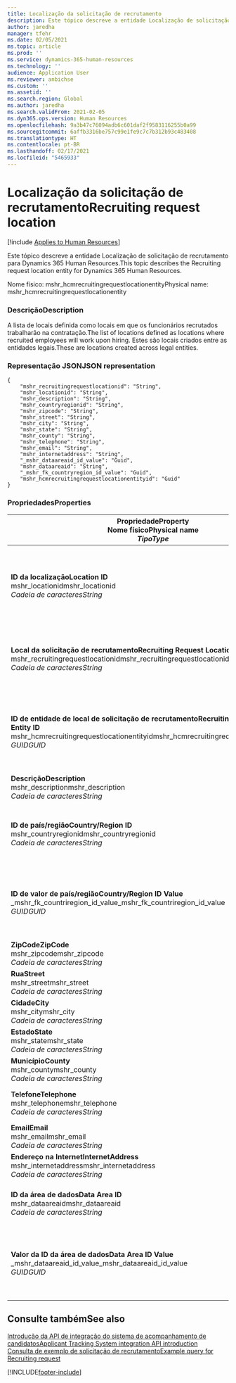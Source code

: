 ```yaml
---
title: Localização da solicitação de recrutamento
description: Este tópico descreve a entidade Localização de solicitação de recrutamento para Dynamics 365 Human Resources.
author: jaredha
manager: tfehr
ms.date: 02/05/2021
ms.topic: article
ms.prod: ''
ms.service: dynamics-365-human-resources
ms.technology: ''
audience: Application User
ms.reviewer: anbichse
ms.custom: ''
ms.assetid: ''
ms.search.region: Global
ms.author: jaredha
ms.search.validFrom: 2021-02-05
ms.dyn365.ops.version: Human Resources
ms.openlocfilehash: 9a3b47c76094adb6c601daf2f9583116255b0a99
ms.sourcegitcommit: 6affb3316be757c99e1fe9c7c7b312b93c483408
ms.translationtype: HT
ms.contentlocale: pt-BR
ms.lasthandoff: 02/17/2021
ms.locfileid: "5465933"
---
```

# <a name="recruiting-request-location"></a><span data-ttu-id="10c3c-103">Localização da solicitação de recrutamento</span><span class="sxs-lookup"><span data-stu-id="10c3c-103">Recruiting request location</span></span>

[!include [Applies to Human Resources](../includes/applies-to-hr.md)]

<span data-ttu-id="10c3c-104">Este tópico descreve a entidade Localização de solicitação de recrutamento para Dynamics 365 Human Resources.</span><span class="sxs-lookup"><span data-stu-id="10c3c-104">This topic describes the Recruiting request location entity for Dynamics 365 Human Resources.</span></span>

<span data-ttu-id="10c3c-105">Nome físico: mshr_hcmrecruitingrequestlocationentity</span><span class="sxs-lookup"><span data-stu-id="10c3c-105">Physical name: mshr_hcmrecruitingrequestlocationentity</span></span>

### <a name="description"></a><span data-ttu-id="10c3c-106">Descrição</span><span class="sxs-lookup"><span data-stu-id="10c3c-106">Description</span></span>

<span data-ttu-id="10c3c-107">A lista de locais definida como locais em que os funcionários recrutados trabalharão na contratação.</span><span class="sxs-lookup"><span data-stu-id="10c3c-107">The list of locations defined as locations where recruited employees will work upon hiring.</span></span> <span data-ttu-id="10c3c-108">Estes são locais criados entre as entidades legais.</span><span class="sxs-lookup"><span data-stu-id="10c3c-108">These are locations created across legal entities.</span></span>

### <a name="json-representation"></a><span data-ttu-id="10c3c-109">Representação JSON</span><span class="sxs-lookup"><span data-stu-id="10c3c-109">JSON representation</span></span>

```
{
    "mshr_recruitingrequestlocationid": "String",
    "mshr_locationid": "String",
    "mshr_description": "String",
    "mshr_countryregionid": "String",
    "mshr_zipcode": "String",
    "mshr_street": "String",
    "mshr_city": "String",
    "mshr_state": "String",
    "mshr_county": "String",
    "mshr_telephone": "String",
    "mshr_email": "String",
    "mshr_internetaddress": "String",
    "_mshr_dataareaid_id_value": "Guid",
    "mshr_dataareaid": "String",
    "_mshr_fk_countryregion_id_value": "Guid",
    "mshr_hcmrecruitingrequestlocationentityid": "Guid"
}
```

### <a name="properties"></a><span data-ttu-id="10c3c-110">Propriedades</span><span class="sxs-lookup"><span data-stu-id="10c3c-110">Properties</span></span>

| <span data-ttu-id="10c3c-111">Propriedade</span><span class="sxs-lookup"><span data-stu-id="10c3c-111">Property</span></span><br><span data-ttu-id="10c3c-112">**Nome físico**</span><span class="sxs-lookup"><span data-stu-id="10c3c-112">**Physical name**</span></span><br><span data-ttu-id="10c3c-113">**_Tipo_**</span><span class="sxs-lookup"><span data-stu-id="10c3c-113">**_Type_**</span></span> | <span data-ttu-id="10c3c-114">Usar</span><span class="sxs-lookup"><span data-stu-id="10c3c-114">Use</span></span> | <span data-ttu-id="10c3c-115">Descrição</span><span class="sxs-lookup"><span data-stu-id="10c3c-115">Description</span></span> |
| --- | --- | --- |
| <span data-ttu-id="10c3c-116">**ID da localização**</span><span class="sxs-lookup"><span data-stu-id="10c3c-116">**Location ID**</span></span><br><span data-ttu-id="10c3c-117">mshr_locationid</span><span class="sxs-lookup"><span data-stu-id="10c3c-117">mshr_locationid</span></span><br><span data-ttu-id="10c3c-118">*Cadeia de caracteres*</span><span class="sxs-lookup"><span data-stu-id="10c3c-118">*String*</span></span> | <span data-ttu-id="10c3c-119">Gravação única</span><span class="sxs-lookup"><span data-stu-id="10c3c-119">Write-once</span></span><br><span data-ttu-id="10c3c-120">Obrigatório</span><span class="sxs-lookup"><span data-stu-id="10c3c-120">Required</span></span> | <span data-ttu-id="10c3c-121">O identificador gerado pelo sistema, legível pelo usuário, para o local de recrutamento.</span><span class="sxs-lookup"><span data-stu-id="10c3c-121">The system-generated, user-readable identifier for the recruiting location.</span></span> |
| <span data-ttu-id="10c3c-122">**Local da solicitação de recrutamento**</span><span class="sxs-lookup"><span data-stu-id="10c3c-122">**Recruiting Request Location**</span></span><br><span data-ttu-id="10c3c-123">mshr_recruitingrequestlocationid</span><span class="sxs-lookup"><span data-stu-id="10c3c-123">mshr_recruitingrequestlocationid</span></span><br><span data-ttu-id="10c3c-124">*Cadeia de caracteres*</span><span class="sxs-lookup"><span data-stu-id="10c3c-124">*String*</span></span> | <span data-ttu-id="10c3c-125">Gravação única</span><span class="sxs-lookup"><span data-stu-id="10c3c-125">Write-once</span></span><br><span data-ttu-id="10c3c-126">Obrigatório</span><span class="sxs-lookup"><span data-stu-id="10c3c-126">Required</span></span> | <span data-ttu-id="10c3c-127">Identificador exclusivo definido pelo usuário para o local de recrutamento.</span><span class="sxs-lookup"><span data-stu-id="10c3c-127">User-defined unique identifier for the recruiting location.</span></span> |
| <span data-ttu-id="10c3c-128">**ID de entidade de local de solicitação de recrutamento**</span><span class="sxs-lookup"><span data-stu-id="10c3c-128">**Recruiting Request Location Entity ID**</span></span><br><span data-ttu-id="10c3c-129">mshr_hcmrecruitingrequestlocationentityid</span><span class="sxs-lookup"><span data-stu-id="10c3c-129">mshr_hcmrecruitingrequestlocationentityid</span></span><br><span data-ttu-id="10c3c-130">*GUID*</span><span class="sxs-lookup"><span data-stu-id="10c3c-130">*GUID*</span></span> | <span data-ttu-id="10c3c-131">Somente leitura</span><span class="sxs-lookup"><span data-stu-id="10c3c-131">Read-only</span></span><br><span data-ttu-id="10c3c-132">Obrigatório</span><span class="sxs-lookup"><span data-stu-id="10c3c-132">Required</span></span> | <span data-ttu-id="10c3c-133">Identificador exclusivo gerado pelo sistema para o registro de local da solicitação de recrutamento.</span><span class="sxs-lookup"><span data-stu-id="10c3c-133">System-generated unique identifier for the recruiting request location record.</span></span> |
| <span data-ttu-id="10c3c-134">**Descrição**</span><span class="sxs-lookup"><span data-stu-id="10c3c-134">**Description**</span></span><br><span data-ttu-id="10c3c-135">mshr_description</span><span class="sxs-lookup"><span data-stu-id="10c3c-135">mshr_description</span></span><br><span data-ttu-id="10c3c-136">*Cadeia de caracteres*</span><span class="sxs-lookup"><span data-stu-id="10c3c-136">*String*</span></span> | <span data-ttu-id="10c3c-137">Ler/gravar</span><span class="sxs-lookup"><span data-stu-id="10c3c-137">Read/write</span></span><br><span data-ttu-id="10c3c-138">Obrigatório</span><span class="sxs-lookup"><span data-stu-id="10c3c-138">Required</span></span> | <span data-ttu-id="10c3c-139">Descrição da localização.</span><span class="sxs-lookup"><span data-stu-id="10c3c-139">Description of the location.</span></span> |
| <span data-ttu-id="10c3c-140">**ID de país/região**</span><span class="sxs-lookup"><span data-stu-id="10c3c-140">**Country/Region ID**</span></span><br><span data-ttu-id="10c3c-141">mshr_countryregionid</span><span class="sxs-lookup"><span data-stu-id="10c3c-141">mshr_countryregionid</span></span><br><span data-ttu-id="10c3c-142">*Cadeia de caracteres*</span><span class="sxs-lookup"><span data-stu-id="10c3c-142">*String*</span></span> | <span data-ttu-id="10c3c-143">Somente leitura</span><span class="sxs-lookup"><span data-stu-id="10c3c-143">Read-only</span></span><br><span data-ttu-id="10c3c-144">Opcional</span><span class="sxs-lookup"><span data-stu-id="10c3c-144">Optional</span></span> | <span data-ttu-id="10c3c-145">Especifica o país ou a região em que o candidato tem cidadania.</span><span class="sxs-lookup"><span data-stu-id="10c3c-145">Specifies the country or region where the candidate has citizenship.</span></span> |
| <span data-ttu-id="10c3c-146">**ID de valor de país/região**</span><span class="sxs-lookup"><span data-stu-id="10c3c-146">**Country/Region ID Value**</span></span><br><span data-ttu-id="10c3c-147">_mshr_fk_countriregion_id_value</span><span class="sxs-lookup"><span data-stu-id="10c3c-147">_mshr_fk_countriregion_id_value</span></span><br><span data-ttu-id="10c3c-148">*GUID*</span><span class="sxs-lookup"><span data-stu-id="10c3c-148">*GUID*</span></span> | <span data-ttu-id="10c3c-149">Somente leitura</span><span class="sxs-lookup"><span data-stu-id="10c3c-149">Read-only</span></span><br><span data-ttu-id="10c3c-150">Opcional</span><span class="sxs-lookup"><span data-stu-id="10c3c-150">Optional</span></span><br><span data-ttu-id="10c3c-151">Chave estrangeira: mshr_logisticaddresscountryregionentityid de mshr_logisticsaddresscountryregionentity</span><span class="sxs-lookup"><span data-stu-id="10c3c-151">Foreign key: mshr_logisticaddresscountryregionentityid of mshr_logisticsaddresscountryregionentity</span></span> | <span data-ttu-id="10c3c-152">O identificador exclusivo gerado pelo sistema do país/região do endereço.</span><span class="sxs-lookup"><span data-stu-id="10c3c-152">System-generated unique identifier of the country/region of the address.</span></span> |
| <span data-ttu-id="10c3c-153">**ZipCode**</span><span class="sxs-lookup"><span data-stu-id="10c3c-153">**ZipCode**</span></span><br><span data-ttu-id="10c3c-154">mshr_zipcode</span><span class="sxs-lookup"><span data-stu-id="10c3c-154">mshr_zipcode</span></span><br><span data-ttu-id="10c3c-155">*Cadeia de caracteres*</span><span class="sxs-lookup"><span data-stu-id="10c3c-155">*String*</span></span> | <span data-ttu-id="10c3c-156">Somente leitura</span><span class="sxs-lookup"><span data-stu-id="10c3c-156">Read-only</span></span><br><span data-ttu-id="10c3c-157">Opcional</span><span class="sxs-lookup"><span data-stu-id="10c3c-157">Optional</span></span> | <span data-ttu-id="10c3c-158">CEP/código postal.</span><span class="sxs-lookup"><span data-stu-id="10c3c-158">Zip/postal code.</span></span> |
| <span data-ttu-id="10c3c-159">**Rua**</span><span class="sxs-lookup"><span data-stu-id="10c3c-159">**Street**</span></span><br><span data-ttu-id="10c3c-160">mshr_street</span><span class="sxs-lookup"><span data-stu-id="10c3c-160">mshr_street</span></span><br><span data-ttu-id="10c3c-161">*Cadeia de caracteres*</span><span class="sxs-lookup"><span data-stu-id="10c3c-161">*String*</span></span> | <span data-ttu-id="10c3c-162">Somente leitura</span><span class="sxs-lookup"><span data-stu-id="10c3c-162">Read-only</span></span><br><span data-ttu-id="10c3c-163">Opcional</span><span class="sxs-lookup"><span data-stu-id="10c3c-163">Optional</span></span> | <span data-ttu-id="10c3c-164">Endereço.</span><span class="sxs-lookup"><span data-stu-id="10c3c-164">Street address.</span></span> |
| <span data-ttu-id="10c3c-165">**Cidade**</span><span class="sxs-lookup"><span data-stu-id="10c3c-165">**City**</span></span><br><span data-ttu-id="10c3c-166">mshr_city</span><span class="sxs-lookup"><span data-stu-id="10c3c-166">mshr_city</span></span><br><span data-ttu-id="10c3c-167">*Cadeia de caracteres*</span><span class="sxs-lookup"><span data-stu-id="10c3c-167">*String*</span></span> | <span data-ttu-id="10c3c-168">Somente leitura</span><span class="sxs-lookup"><span data-stu-id="10c3c-168">Read-only</span></span><br><span data-ttu-id="10c3c-169">Opcional</span><span class="sxs-lookup"><span data-stu-id="10c3c-169">Optional</span></span> | <span data-ttu-id="10c3c-170">Cidade.</span><span class="sxs-lookup"><span data-stu-id="10c3c-170">City.</span></span> |
| <span data-ttu-id="10c3c-171">**Estado**</span><span class="sxs-lookup"><span data-stu-id="10c3c-171">**State**</span></span><br><span data-ttu-id="10c3c-172">mshr_state</span><span class="sxs-lookup"><span data-stu-id="10c3c-172">mshr_state</span></span><br><span data-ttu-id="10c3c-173">*Cadeia de caracteres*</span><span class="sxs-lookup"><span data-stu-id="10c3c-173">*String*</span></span> | <span data-ttu-id="10c3c-174">Somente leitura</span><span class="sxs-lookup"><span data-stu-id="10c3c-174">Read-only</span></span><br><span data-ttu-id="10c3c-175">Opcional</span><span class="sxs-lookup"><span data-stu-id="10c3c-175">Optional</span></span> | <span data-ttu-id="10c3c-176">Estado ou província.</span><span class="sxs-lookup"><span data-stu-id="10c3c-176">State or province.</span></span> |
| <span data-ttu-id="10c3c-177">**Município**</span><span class="sxs-lookup"><span data-stu-id="10c3c-177">**County**</span></span><br><span data-ttu-id="10c3c-178">mshr_county</span><span class="sxs-lookup"><span data-stu-id="10c3c-178">mshr_county</span></span><br><span data-ttu-id="10c3c-179">*Cadeia de caracteres*</span><span class="sxs-lookup"><span data-stu-id="10c3c-179">*String*</span></span> | <span data-ttu-id="10c3c-180">Somente leitura</span><span class="sxs-lookup"><span data-stu-id="10c3c-180">Read-only</span></span><br><span data-ttu-id="10c3c-181">Opcional</span><span class="sxs-lookup"><span data-stu-id="10c3c-181">Optional</span></span> | <span data-ttu-id="10c3c-182">Município.</span><span class="sxs-lookup"><span data-stu-id="10c3c-182">County.</span></span> |
| <span data-ttu-id="10c3c-183">**Telefone**</span><span class="sxs-lookup"><span data-stu-id="10c3c-183">**Telephone**</span></span><br><span data-ttu-id="10c3c-184">mshr_telephone</span><span class="sxs-lookup"><span data-stu-id="10c3c-184">mshr_telephone</span></span><br><span data-ttu-id="10c3c-185">*Cadeia de caracteres*</span><span class="sxs-lookup"><span data-stu-id="10c3c-185">*String*</span></span> | <span data-ttu-id="10c3c-186">Ler/gravar</span><span class="sxs-lookup"><span data-stu-id="10c3c-186">Read/write</span></span><br><span data-ttu-id="10c3c-187">Opcional</span><span class="sxs-lookup"><span data-stu-id="10c3c-187">Optional</span></span> | <span data-ttu-id="10c3c-188">Número de telefone do local.</span><span class="sxs-lookup"><span data-stu-id="10c3c-188">Telephone number for the location.</span></span> |
| <span data-ttu-id="10c3c-189">**Email**</span><span class="sxs-lookup"><span data-stu-id="10c3c-189">**Email**</span></span><br><span data-ttu-id="10c3c-190">mshr_email</span><span class="sxs-lookup"><span data-stu-id="10c3c-190">mshr_email</span></span><br><span data-ttu-id="10c3c-191">*Cadeia de caracteres*</span><span class="sxs-lookup"><span data-stu-id="10c3c-191">*String*</span></span> | <span data-ttu-id="10c3c-192">Ler/gravar</span><span class="sxs-lookup"><span data-stu-id="10c3c-192">Read/write</span></span><br><span data-ttu-id="10c3c-193">Opcional</span><span class="sxs-lookup"><span data-stu-id="10c3c-193">Optional</span></span> | <span data-ttu-id="10c3c-194">Endereço de email.</span><span class="sxs-lookup"><span data-stu-id="10c3c-194">Email address.</span></span> |
| <span data-ttu-id="10c3c-195">**Endereço na Internet**</span><span class="sxs-lookup"><span data-stu-id="10c3c-195">**InternetAddress**</span></span><br><span data-ttu-id="10c3c-196">mshr_internetaddress</span><span class="sxs-lookup"><span data-stu-id="10c3c-196">mshr_internetaddress</span></span><br><span data-ttu-id="10c3c-197">*Cadeia de caracteres*</span><span class="sxs-lookup"><span data-stu-id="10c3c-197">*String*</span></span> | <span data-ttu-id="10c3c-198">Ler/gravar</span><span class="sxs-lookup"><span data-stu-id="10c3c-198">Read/write</span></span><br><span data-ttu-id="10c3c-199">Opcional</span><span class="sxs-lookup"><span data-stu-id="10c3c-199">Optional</span></span> | <span data-ttu-id="10c3c-200">URL do site do local.</span><span class="sxs-lookup"><span data-stu-id="10c3c-200">URL for the location website.</span></span> |
| <span data-ttu-id="10c3c-201">**ID da área de dados**</span><span class="sxs-lookup"><span data-stu-id="10c3c-201">**Data Area ID**</span></span><br><span data-ttu-id="10c3c-202">mshr_dataareaid</span><span class="sxs-lookup"><span data-stu-id="10c3c-202">mshr_dataareaid</span></span><br><span data-ttu-id="10c3c-203">*Cadeia de caracteres*</span><span class="sxs-lookup"><span data-stu-id="10c3c-203">*String*</span></span> | <span data-ttu-id="10c3c-204">Ler/gravar</span><span class="sxs-lookup"><span data-stu-id="10c3c-204">Read/write</span></span><br><span data-ttu-id="10c3c-205">Opcional</span><span class="sxs-lookup"><span data-stu-id="10c3c-205">Optional</span></span> | <span data-ttu-id="10c3c-206">Especifica a entidade legal (empresa).</span><span class="sxs-lookup"><span data-stu-id="10c3c-206">Specifies the legal entity (company).</span></span> |
| <span data-ttu-id="10c3c-207">**Valor da ID da área de dados**</span><span class="sxs-lookup"><span data-stu-id="10c3c-207">**Data Area ID Value**</span></span><br><span data-ttu-id="10c3c-208">_mshr_dataareaid_id_value</span><span class="sxs-lookup"><span data-stu-id="10c3c-208">_mshr_dataareaid_id_value</span></span><br><span data-ttu-id="10c3c-209">*GUID*</span><span class="sxs-lookup"><span data-stu-id="10c3c-209">*GUID*</span></span> | <span data-ttu-id="10c3c-210">Somente leitura</span><span class="sxs-lookup"><span data-stu-id="10c3c-210">Read-only</span></span><br><span data-ttu-id="10c3c-211">Opcional</span><span class="sxs-lookup"><span data-stu-id="10c3c-211">Optional</span></span><br><span data-ttu-id="10c3c-212">Chave estrangeira: cdm_companyid da entidade cdm_company</span><span class="sxs-lookup"><span data-stu-id="10c3c-212">Foreign key: cdm_companyid of cdm_company entity</span></span> | <span data-ttu-id="10c3c-213">Valor GUID gerado pelo sistema identificando a entidade legal (empresa).</span><span class="sxs-lookup"><span data-stu-id="10c3c-213">System-generated GUID value identifying the legal entity (company).</span></span> |

## <a name="see-also"></a><span data-ttu-id="10c3c-214">Consulte também</span><span class="sxs-lookup"><span data-stu-id="10c3c-214">See also</span></span>

[<span data-ttu-id="10c3c-215">Introdução da API de integração do sistema de acompanhamento de candidatos</span><span class="sxs-lookup"><span data-stu-id="10c3c-215">Applicant Tracking System integration API introduction</span></span>](hr-admin-integration-ats-api-introduction.md)<br>
[<span data-ttu-id="10c3c-216">Consulta de exemplo de solicitação de recrutamento</span><span class="sxs-lookup"><span data-stu-id="10c3c-216">Example query for Recruiting request</span></span>](hr-admin-integration-ats-api-recruiting-request-example-query.md)



[!INCLUDE[footer-include](../includes/footer-banner.md)]